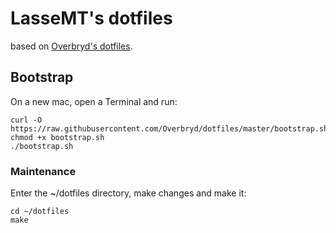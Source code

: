 # LasseMT's dotfiles
based on [Overbryd's dotfiles](https://github.com/Overbryd/dotfiles).

## Bootstrap
On a new mac, open a Terminal and run:
```
curl -O https://raw.githubusercontent.com/Overbryd/dotfiles/master/bootstrap.sh
chmod +x bootstrap.sh
./bootstrap.sh
```

### Maintenance
Enter the ~/dotfiles directory, make changes and make it:

```
cd ~/dotfiles
make
```
